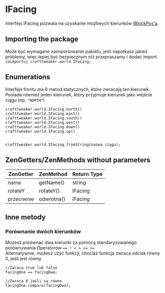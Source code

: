 # IFacing

Interfejs IFacing pozwala na uzyskanie możliwych kierunków [IBlockPos'a](/Vanilla/World/IBlockPos/).

## Importing the package

Może być wymagane zaimportowanie pakietu, jeśli napotkasz jakieś problemy, więc lepiej być bezpiecznym niż przepraszamy i dodać import.  
`zaimportuj crafttweaker.world.IFacing;`

## Enumerations

Interfejs frontu ma 6 metod statycznych, które zwracają ten kierunek.  
Posiada również jeden kierunek, który przyjmuje kierunek jako wejście ciągu (np. `"NORTH"`)

```zenscript
crafttweaker.world.IFacing.north()
crafttweaker.world.IFacing.east()
crafttweaker.world.IFacing.south()
crafttweaker.world.IFacing.west()
crafttweaker.world.IFacing.down()
crafttweaker.world.IFacing.up()


crafttweaker.world.IFacing.fromString(nazwa ciągu);
```

## ZenGetters/ZenMethods without parameters

| ZenGetter  | ZenMethod  | Return Type |
| ---------- | ---------- | ----------- |
| name       | getName()  | string      |
| rotateY    | rotateY()  | IFacing     |
| przeciwnie | odwrotna() | IFacing     |

## Inne metody

### Porównanie dwóch kierunków

Możesz porównać dwa kierunki za pomocą standaryzowanego porównywania Operatorów `== ! < > <= >=`  
Alternatywnie, możesz użyć funkcji, chociaż funkcja zwraca odcisk równy 0, jeśli jest równy.

```zenscript
//Zwraca true lub false
facingOne == facingDwa;

//Zwraca 0 jeśli są równe
facingOne.compare(facingDwa);
```